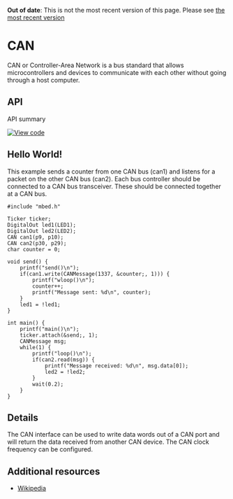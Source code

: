<span class="warnings">**Out of date**: This is not the most recent version of this page. Please see [the most recent version](https://os.mbed.com/docs/latest/reference/can.html)</span>
# CAN

CAN or Controller-Area Network is a bus standard that allows microcontrollers and devices to communicate with each other without going through a host computer.

## API

API summary

[![View code](https://www.mbed.com/embed/?type=library)](https://docs.mbed.com/docs/mbed-os-api/en/mbed-os-5.2/api/CAN_8h_source.html) 

## Hello World!

This example sends a counter from one CAN bus (can1) and listens for a packet on the other CAN bus (can2). Each bus controller should be connected to a CAN bus transceiver. These should be connected together at a CAN bus.

```
#include "mbed.h"

Ticker ticker;
DigitalOut led1(LED1);
DigitalOut led2(LED2);
CAN can1(p9, p10);
CAN can2(p30, p29);
char counter = 0;

void send() {
    printf("send()\n");
    if(can1.write(CANMessage(1337, &counter;, 1))) {
        printf("wloop()\n");
        counter++;
        printf("Message sent: %d\n", counter);
    } 
    led1 = !led1;
}

int main() {
    printf("main()\n");
    ticker.attach(&send;, 1);
    CANMessage msg;
    while(1) {
        printf("loop()\n");
        if(can2.read(msg)) {
            printf("Message received: %d\n", msg.data[0]);
            led2 = !led2;
        } 
        wait(0.2);
    }
}
```


## Details

The CAN interface can be used to write data words out of a CAN port and will return the data received from another CAN device. The CAN clock frequency can be configured.

## Additional resources

  * [Wikipedia](http://en.wikipedia.org/wiki/Controllerarea_network)
